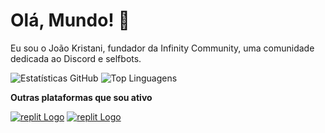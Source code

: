 # Olá, Mundo! 👋

Eu sou o João Kristani, fundador da Infinity Community, uma comunidade dedicada ao Discord e selfbots.

![Estatísticas GitHub](https://github-readme-stats.vercel.app/api?username=joaokristani&show_icons=true&theme=radical) 
![Top Linguagens](https://github-readme-stats.vercel.app/api/top-langs/?username=joaokristani&layout=compact&theme=radical)

**Outras plataformas que sou ativo**

[![replit Logo](https://img.shields.io/badge/Replit-DD1200?style=for-the-badge&logo=Replit&logoColor=white)](https://replit.com/@joaokristani) [![replit Logo](https://img.shields.io/badge/Discord-%235865F2.svg?style=for-the-badge&logo=discord&logoColor=white)](https://replit.com/@joaokristani)
